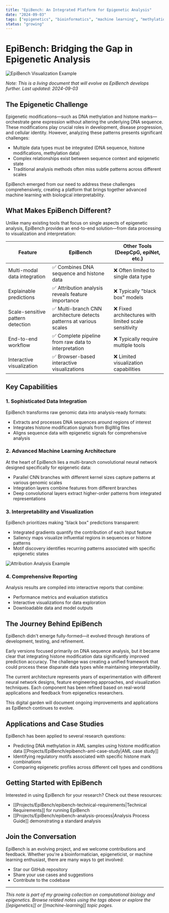 ```yaml
---
title: "EpiBench: An Integrated Platform for Epigenetic Analysis"
date: "2024-09-03"
tags: ["epigenetics", "bioinformatics", "machine learning", "methylation", "research"]
status: "growing"
---
```


# EpiBench: Bridging the Gap in Epigenetic Analysis

![EpiBench Visualization Example](https://via.placeholder.com/800x400?text=EpiBench+Visualization+Example)

*Note: This is a living document that will evolve as EpiBench develops further. Last updated: 2024-09-03*

## The Epigenetic Challenge

Epigenetic modifications—such as DNA methylation and histone marks—orchestrate gene expression without altering the underlying DNA sequence. These modifications play crucial roles in development, disease progression, and cellular identity. However, analyzing these patterns presents significant challenges:

- Multiple data types must be integrated (DNA sequence, histone modifications, methylation data)
- Complex relationships exist between sequence context and epigenetic state
- Traditional analysis methods often miss subtle patterns across different scales

EpiBench emerged from our need to address these challenges comprehensively, creating a platform that brings together advanced machine learning with biological interpretability.

## What Makes EpiBench Different?

Unlike many existing tools that focus on single aspects of epigenetic analysis, EpiBench provides an end-to-end solution—from data processing to visualization and interpretation:

| Feature | EpiBench | Other Tools (DeepCpG, epiNet, etc.) |
|---------|----------|--------------------------------------|
| Multi-modal data integration | ✅ Combines DNA sequence and histone data | ❌ Often limited to single data type |
| Explainable predictions | ✅ Attribution analysis reveals feature importance | ❌ Typically "black box" models |
| Scale-sensitive pattern detection | ✅ Multi-branch CNN architecture detects patterns at various scales | ❌ Fixed architectures with limited scale sensitivity |
| End-to-end workflow | ✅ Complete pipeline from raw data to interpretation | ❌ Typically require multiple tools |
| Interactive visualization | ✅ Browser-based interactive visualizations | ❌ Limited visualization capabilities |

## Key Capabilities

### 1. Sophisticated Data Integration

EpiBench transforms raw genomic data into analysis-ready formats:

- Extracts and processes DNA sequences around regions of interest
- Integrates histone modification signals from BigWig files
- Aligns sequence data with epigenetic signals for comprehensive analysis

### 2. Advanced Machine Learning Architecture

At the heart of EpiBench lies a multi-branch convolutional neural network designed specifically for epigenetic data:

- Parallel CNN branches with different kernel sizes capture patterns at various genomic scales
- Integration layers combine features from different branches
- Deep convolutional layers extract higher-order patterns from integrated representations

### 3. Interpretability and Visualization

EpiBench prioritizes making "black box" predictions transparent:

- Integrated gradients quantify the contribution of each input feature
- Saliency maps visualize influential regions in sequences or histone patterns
- Motif discovery identifies recurring patterns associated with specific epigenetic states

![Attribution Analysis Example](https://via.placeholder.com/600x300?text=Attribution+Analysis+Example)

### 4. Comprehensive Reporting

Analysis results are compiled into interactive reports that combine:

- Performance metrics and evaluation statistics
- Interactive visualizations for data exploration
- Downloadable data and model outputs

## The Journey Behind EpiBench

EpiBench didn't emerge fully-formed—it evolved through iterations of development, testing, and refinement.

Early versions focused primarily on DNA sequence analysis, but it became clear that integrating histone modification data significantly improved prediction accuracy. The challenge was creating a unified framework that could process these disparate data types while maintaining interpretability.

The current architecture represents years of experimentation with different neural network designs, feature engineering approaches, and visualization techniques. Each component has been refined based on real-world applications and feedback from epigenetics researchers.

This digital garden will document ongoing improvements and applications as EpiBench continues to evolve.

## Applications and Case Studies

EpiBench has been applied to several research questions:

- Predicting DNA methylation in AML samples using histone modification data [[Projects/EpiBench/epibench-aml-case-study|AML case study]]
- Identifying regulatory motifs associated with specific histone mark combinations
- Comparing epigenetic profiles across different cell types and conditions

## Getting Started with EpiBench

Interested in using EpiBench for your research? Check out these resources:

- [[Projects/EpiBench/epibench-technical-requirements|Technical Requirements]] for running EpiBench
- [[Projects/EpiBench/epibench-analysis-process|Analysis Process Guide]] demonstrating a standard analysis

## Join the Conversation

EpiBench is an evolving project, and we welcome contributions and feedback. Whether you're a bioinformatician, epigeneticist, or machine learning enthusiast, there are many ways to get involved:

- Star our GitHub repository
- Share your use cases and suggestions
- Contribute to the codebase

---

*This note is part of my growing collection on computational biology and epigenetics. Browse related notes using the tags above or explore the [[epigenetics]] or [[machine-learning]] topic pages.* 